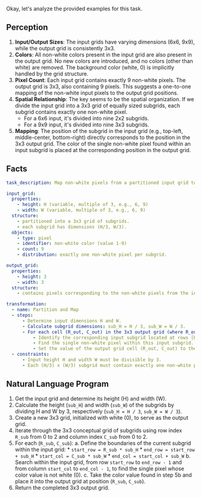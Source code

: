 Okay, let's analyze the provided examples for this task.

## Perception

1.  **Input/Output Sizes**: The input grids have varying dimensions (6x6, 9x9), while the output grid is consistently 3x3.
2.  **Colors**: All non-white colors present in the input grid are also present in the output grid. No new colors are introduced, and no colors (other than white) are removed. The background color (white, 0) is implicitly handled by the grid structure.
3.  **Pixel Count**: Each input grid contains exactly 9 non-white pixels. The output grid is 3x3, also containing 9 pixels. This suggests a one-to-one mapping of the non-white input pixels to the output grid positions.
4.  **Spatial Relationship**: The key seems to be the spatial organization. If we divide the input grid into a 3x3 grid of equally sized subgrids, each subgrid contains exactly one non-white pixel.
    *   For a 6x6 input, it's divided into nine 2x2 subgrids.
    *   For a 9x9 input, it's divided into nine 3x3 subgrids.
5.  **Mapping**: The position of the subgrid in the input grid (e.g., top-left, middle-center, bottom-right) directly corresponds to the position in the 3x3 output grid. The color of the single non-white pixel found within an input subgrid is placed at the corresponding position in the output grid.

## Facts


```yaml
task_description: Map non-white pixels from a partitioned input grid to a 3x3 output grid based on subgrid location.

input_grid:
  properties:
    - height: H (variable, multiple of 3, e.g., 6, 9)
    - width: W (variable, multiple of 3, e.g., 6, 9)
  structure:
    - partitioned into a 3x3 grid of subgrids.
    - each subgrid has dimensions (H/3, W/3).
  objects:
    - type: pixel
    - identifier: non-white color (value 1-9)
    - count: 9
    - distribution: exactly one non-white pixel per subgrid.

output_grid:
  properties:
    - height: 3
    - width: 3
  structure:
    - contains pixels corresponding to the non-white pixels from the input.

transformation:
  - name: Partition and Map
  - steps:
      - Determine input dimensions H and W.
      - Calculate subgrid dimensions: sub_H = H / 3, sub_W = W / 3.
      - For each cell (R_out, C_out) in the 3x3 output grid (where R_out, C_out are 0, 1, 2):
          - Identify the corresponding input subgrid located at rows [R_out * sub_H, (R_out + 1) * sub_H - 1] and columns [C_out * sub_W, (C_out + 1) * sub_W - 1].
          - Find the single non-white pixel within this input subgrid.
          - Set the value of the output grid cell (R_out, C_out) to the color of the found non-white pixel.
  - constraints:
      - Input height H and width W must be divisible by 3.
      - Each (H/3) x (W/3) subgrid must contain exactly one non-white pixel.
```


## Natural Language Program

1.  Get the input grid and determine its height (H) and width (W).
2.  Calculate the height (`sub_H`) and width (`sub_W`) of the subgrids by dividing H and W by 3, respectively (`sub_H = H / 3`, `sub_W = W / 3`).
3.  Create a new 3x3 grid, initialized with white (0), to serve as the output grid.
4.  Iterate through the 3x3 conceptual grid of subgrids using row index `R_sub` from 0 to 2 and column index `C_sub` from 0 to 2.
5.  For each (`R_sub`, `C_sub`):
    a.  Define the boundaries of the current subgrid within the input grid:
        *   `start_row = R_sub * sub_H`
        *   `end_row = start_row + sub_H`
        *   `start_col = C_sub * sub_W`
        *   `end_col = start_col + sub_W`
    b.  Search within the input grid, from row `start_row` to `end_row - 1` and from column `start_col` to `end_col - 1`, to find the single pixel whose color value is not white (0).
    c.  Take the color value found in step 5b and place it into the output grid at position (`R_sub`, `C_sub`).
6.  Return the completed 3x3 output grid.